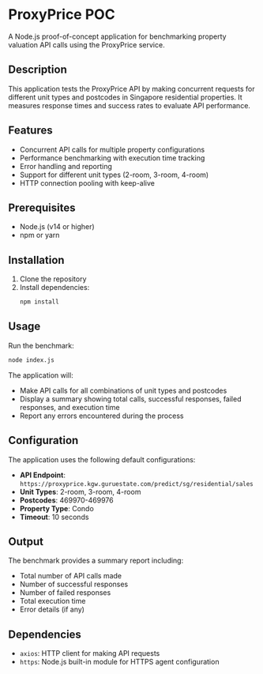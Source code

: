 # ProxyPrice POC

A Node.js proof-of-concept application for benchmarking property valuation API calls using the ProxyPrice service.

## Description

This application tests the ProxyPrice API by making concurrent requests for different unit types and postcodes in Singapore residential properties. It measures response times and success rates to evaluate API performance.

## Features

- Concurrent API calls for multiple property configurations
- Performance benchmarking with execution time tracking
- Error handling and reporting
- Support for different unit types (2-room, 3-room, 4-room)
- HTTP connection pooling with keep-alive

## Prerequisites

- Node.js (v14 or higher)
- npm or yarn

## Installation

1. Clone the repository
2. Install dependencies:
   ```bash
   npm install
   ```

## Usage

Run the benchmark:
```bash
node index.js
```

The application will:
- Make API calls for all combinations of unit types and postcodes
- Display a summary showing total calls, successful responses, failed responses, and execution time
- Report any errors encountered during the process

## Configuration

The application uses the following default configurations:

- **API Endpoint**: `https://proxyprice.kgw.guruestate.com/predict/sg/residential/sales`
- **Unit Types**: 2-room, 3-room, 4-room
- **Postcodes**: 469970-469976
- **Property Type**: Condo
- **Timeout**: 10 seconds

## Output

The benchmark provides a summary report including:
- Total number of API calls made
- Number of successful responses
- Number of failed responses
- Total execution time
- Error details (if any)

## Dependencies

- `axios`: HTTP client for making API requests
- `https`: Node.js built-in module for HTTPS agent configuration
